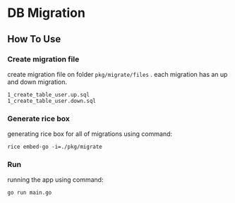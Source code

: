 # DB Migration

## How To Use

### Create migration file
create migration file on folder `pkg/migrate/files` .
each migration has an up and down migration. 
```
1_create_table_user.up.sql
1_create_table_user.down.sql
```

### Generate rice box
generating rice box for all of migrations using command:
```
rice embed-go -i=./pkg/migrate
```

### Run
running the app using command:
```
go run main.go
```
